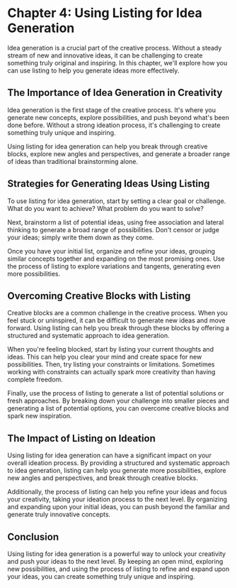 Chapter 4: Using Listing for Idea Generation
============================================

Idea generation is a crucial part of the creative process. Without a steady stream of new and innovative ideas, it can be challenging to create something truly original and inspiring. In this chapter, we'll explore how you can use listing to help you generate ideas more effectively.

The Importance of Idea Generation in Creativity
-----------------------------------------------

Idea generation is the first stage of the creative process. It's where you generate new concepts, explore possibilities, and push beyond what's been done before. Without a strong ideation process, it's challenging to create something truly unique and inspiring.

Using listing for idea generation can help you break through creative blocks, explore new angles and perspectives, and generate a broader range of ideas than traditional brainstorming alone.

Strategies for Generating Ideas Using Listing
---------------------------------------------

To use listing for idea generation, start by setting a clear goal or challenge. What do you want to achieve? What problem do you want to solve?

Next, brainstorm a list of potential ideas, using free association and lateral thinking to generate a broad range of possibilities. Don't censor or judge your ideas; simply write them down as they come.

Once you have your initial list, organize and refine your ideas, grouping similar concepts together and expanding on the most promising ones. Use the process of listing to explore variations and tangents, generating even more possibilities.

Overcoming Creative Blocks with Listing
---------------------------------------

Creative blocks are a common challenge in the creative process. When you feel stuck or uninspired, it can be difficult to generate new ideas and move forward. Using listing can help you break through these blocks by offering a structured and systematic approach to idea generation.

When you're feeling blocked, start by listing your current thoughts and ideas. This can help you clear your mind and create space for new possibilities. Then, try listing your constraints or limitations. Sometimes working with constraints can actually spark more creativity than having complete freedom.

Finally, use the process of listing to generate a list of potential solutions or fresh approaches. By breaking down your challenge into smaller pieces and generating a list of potential options, you can overcome creative blocks and spark new inspiration.

The Impact of Listing on Ideation
---------------------------------

Using listing for idea generation can have a significant impact on your overall ideation process. By providing a structured and systematic approach to idea generation, listing can help you generate more possibilities, explore new angles and perspectives, and break through creative blocks.

Additionally, the process of listing can help you refine your ideas and focus your creativity, taking your ideation process to the next level. By organizing and expanding upon your initial ideas, you can push beyond the familiar and generate truly innovative concepts.

Conclusion
----------

Using listing for idea generation is a powerful way to unlock your creativity and push your ideas to the next level. By keeping an open mind, exploring new possibilities, and using the process of listing to refine and expand upon your ideas, you can create something truly unique and inspiring.
